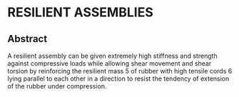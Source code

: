# RESILIENT ASSEMBLIES

## Abstract
A resilient assembly can be given extremely high stiffness and strength against compressive loads while allowing shear movement and shear torsion by reinforcing the resilient mass 5 of rubber with high tensile cords 6 lying parallel to each other in a direction to resist the tendency of extension of the rubber under compression.